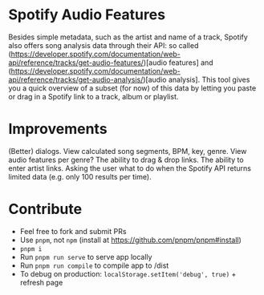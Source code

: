 # Spotify Audio Features
Besides simple metadata, such as the artist and name of a track, Spotify also offers song analysis data through their API: so called (https://developer.spotify.com/documentation/web-api/reference/tracks/get-audio-features/)[audio features] and (https://developer.spotify.com/documentation/web-api/reference/tracks/get-audio-analysis/)[audio analysis].
This tool gives you a quick overview of a subset (for now) of this data by letting you paste or drag in a Spotify link to a track, album or playlist. 

# Improvements
(Better) dialogs. 
View calculated song segments, BPM, key, genre.
View audio features per genre?
The ability to drag & drop links. 
The ability to enter artist links.
Asking the user what to do when the Spotify API returns limited data (e.g. only 100 results per time).

# Contribute
- Feel free to fork and submit PRs
- Use `pnpm`, not `npm` (install at https://github.com/pnpm/pnpm#install)
- `pnpm i`
- Run `pnpm run serve` to serve app locally
- Run `pnpm run compile` to compile app to /dist
- To debug on production: `localStorage.setItem('debug', true)` + refresh page